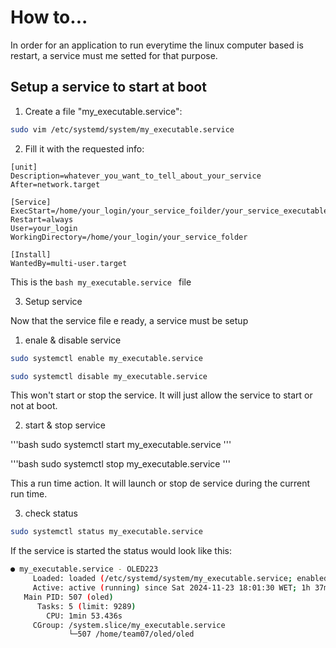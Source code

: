 # How to...

In order for an application to run everytime the linux computer based is restart, a service must me setted for that purpose.

## Setup a service to start at boot

1. Create a file "my_executable.service":

```bash
sudo vim /etc/systemd/system/my_executable.service
```

2. Fill it with the requested info:

```bask
[unit]
Description=whatever_you_want_to_tell_about_your_service
After=network.target

[Service]
ExecStart=/home/your_login/your_service_foilder/your_service_executable_file
Restart=always
User=your_login
WorkingDirectory=/home/your_login/your_service_folder

[Install]
WantedBy=multi-user.target
```

This is  the ```bash my_executable.service ``` file

3. Setup service

Now that the service file e ready, a service must be setup

  1. enale & disable service

```bash
sudo systemctl enable my_executable.service
```

```bash
sudo systemctl disable my_executable.service
```

This won't start or stop the service. It will just allow the service to start or not at boot.



  2. start & stop service

'''bash
sudo systemctl start my_executable.service
'''

'''bash
sudo systemctl stop my_executable.service
'''

This a run time action. It will launch or stop de service during the current run time.

  3. check status

```bash
sudo systemctl status my_executable.service
```

If the service is started the status would look like this:

```bash
● my_executable.service - OLED223
     Loaded: loaded (/etc/systemd/system/my_executable.service; enabled; preset: enabled)
     Active: active (running) since Sat 2024-11-23 18:01:30 WET; 1h 37min ago
   Main PID: 507 (oled)
      Tasks: 5 (limit: 9289)
        CPU: 1min 53.436s
     CGroup: /system.slice/my_executable.service
             └─507 /home/team07/oled/oled
```






